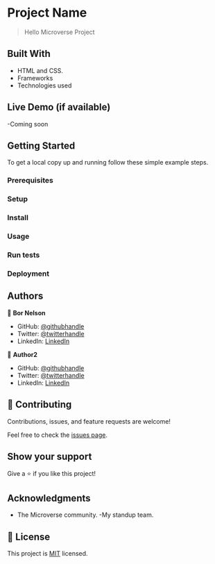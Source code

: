 

# Project Name

> Hello Microverse Project


## Built With

- HTML and CSS.
- Frameworks
- Technologies used

## Live Demo (if available)

-Coming soon


## Getting Started




To get a local copy up and running follow these simple example steps.

### Prerequisites

### Setup

### Install

### Usage

### Run tests

### Deployment



## Authors

👤 **Bor Nelson**

- GitHub: [@githubhandle](https://github.com/borrnelsonk)
- Twitter: [@twitterhandle](https://twitter.com/bornelsonn)
- LinkedIn: [LinkedIn](https://linkedin.com/in/linkedinhandle)

👤 **Author2**

- GitHub: [@githubhandle](https://github.com/githubhandle)
- Twitter: [@twitterhandle](https://twitter.com/twitterhandle)
- LinkedIn: [LinkedIn](https://www.linkedin.com/in/bornelson/)

## 🤝 Contributing

Contributions, issues, and feature requests are welcome!

Feel free to check the [issues page](../../issues/).

## Show your support

Give a ⭐️ if you like this project!

## Acknowledgments

- The Microverse community.
-My standup team.

## 📝 License

This project is [MIT](./LICENSE) licensed.
